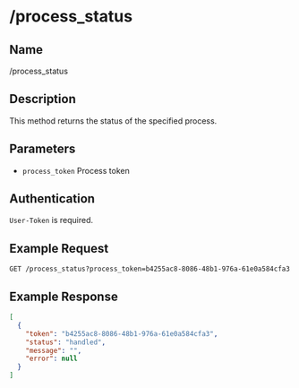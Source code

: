 # /process_status

## Name
/process_status

## Description
This method returns the status of the specified process.

## Parameters
- `process_token` Process token

## Authentication
`User-Token` is required.

## Example Request
`GET /process_status?process_token=b4255ac8-8086-48b1-976a-61e0a584cfa3`

## Example Response
```json
[
  {
    "token": "b4255ac8-8086-48b1-976a-61e0a584cfa3",
    "status": "handled",
    "message": "",
    "error": null
  }
]
```
